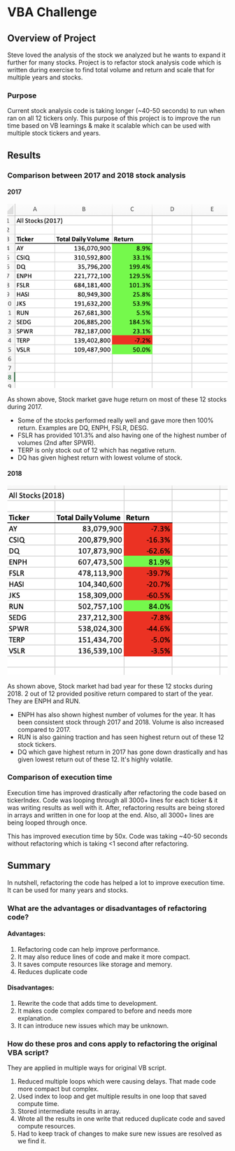 # VBA Challenge
## Overview of Project

Steve loved the analysis of the stock we analyzed but he wants to expand it further for many stocks. Project is to refactor stock analysis code which is written during exercise to find total volume and return and scale that for multiple years and stocks. 

### Purpose

Current stock analysis code is taking longer (~40-50 seconds) to run when ran on all 12 tickers only. This purpose of this project is to improve the run time based on VB learnings & make it scalable which can be used with multiple stock tickers and years.  

## Results

### Comparison between 2017 and 2018 stock analysis

#### 2017

![alt text](https://github.com/hemalis/VBA_challenge/blob/main/Resources/analysis_images/img1.png?raw=true)

As shown above, Stock market gave huge return on most of these 12 stocks during 2017. 

- Some of the stocks performed really well and gave more then 100% return. Examples are DQ, ENPH, FSLR, DESG. 
- FSLR has provided 101.3% and also having one of the highest number of volumes (2nd after SPWR). 
- TERP is only stock out of 12 which has negative return. 
- DQ has given highest return with lowest volume of stock. 

#### 2018

![alt text](https://github.com/hemalis/VBA_challenge/blob/main/Resources/analysis_images/img2.png?raw=true)

As shown above, Stock market had bad year for these 12 stocks during 2018. 2 out of 12 provided positive return compared to start of the year. They are ENPH and RUN. 

- ENPH has also shown highest number of volumes for the year. It has been consistent stock through 2017 and 2018. Volume is also increased compared to 2017.
- RUN is also gaining traction and has seen highest return out of these 12 stock tickers. 
- DQ which gave highest return in 2017 has gone down drastically and has given lowest return out of these 12. It's highly volatile. 

### Comparison of execution time
Execution time has improved drastically after refactoring the code based on tickerIndex. Code was looping through all 3000+ lines for each ticker & it was writing results as well with it. After, refactoring results are being stored in arrays and written in one for loop at the end. Also, all 3000+ lines are being looped through once. 

This has improved execution time by 50x. Code was taking ~40-50 seconds without refactoring which is taking <1 second after refactoring. 

## Summary

In nutshell, refactoring the code has helped a lot to improve execution time. It can be used for many years and stocks. 

### What are the advantages or disadvantages of refactoring code?
#### Advantages: 
1. Refactoring code can help improve performance.
2. It may also reduce lines of code and make it more compact. 
3. It saves compute resources like storage and memory.
4. Reduces duplicate code

#### Disadvantages: 
1. Rewrite the code that adds time to development. 
2. It makes code complex compared to before and needs more explanation. 
3. It can introduce new issues which may be unknown. 

### How do these pros and cons apply to refactoring the original VBA script?
They are applied in multiple ways for original VB script. 
1. Reduced multiple loops which were causing delays. That made code more compact but complex. 
2. Used index to loop and get multiple results in one loop that saved compute time. 
3. Stored intermediate results in array. 
4. Wrote all the results in one write that reduced duplicate code and saved compute resources. 
5. Had to keep track of changes to make sure new issues are resolved as we find it.

